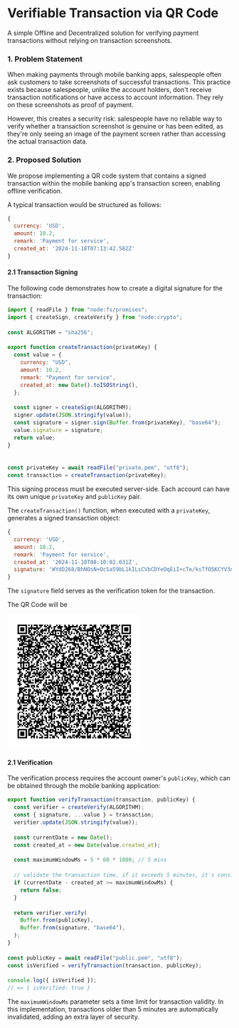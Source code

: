 # Verifiable Transaction via QR Code

A simple Offline and Decentralized solution for verifying payment transactions without relying on transaction screenshots.

### 1. Problem Statement

When making payments through mobile banking apps, salespeople often ask customers to take screenshots of successful transactions. This practice exists because salespeople, unlike the account holders, don't receive transaction notifications or have access to account information. They rely on these screenshots as proof of payment.

However, this creates a security risk: salespeople have no reliable way to verify whether a transaction screenshot is genuine or has been edited, as they're only seeing an image of the payment screen rather than accessing the actual transaction data.


### 2. Proposed Solution


We propose implementing a QR code system that contains a signed transaction within the mobile banking app's transaction screen, enabling offline verification.

A typical transaction would be structured as follows:

```js
{
  currency: 'USD',
  amount: 10.2,
  remark: 'Payment for service',
  created_at: '2024-11-18T07:13:42.582Z'
}
```


#### 2.1 Transaction Signing

The following code demonstrates how to create a digital signature for the transaction:


```js
import { readFile } from "node:fs/promises";
import { createSign, createVerify } from "node:crypto";

const ALGORITHM = "sha256";

export function createTransaction(privateKey) {
  const value = {
    currency: "USD",
    amount: 10.2,
    remark: "Payment for service",
    created_at: new Date().toISOString(),
  };

  const signer = createSign(ALGORITHM);
  signer.update(JSON.stringify(value));
  const signature = signer.sign(Buffer.from(privateKey), "base64");
  value.signature = signature;
  return value;
}


const privateKey = await readFile("private.pem", "utf8");
const transaction = createTransaction(privateKey);
```

This signing process must be executed server-side. Each account can have its own unique `privateKey` and `publicKey` pair.

The `createTransaction()` function, when executed with a `privateKey`, generates a signed transaction object:

```js
{
  currency: 'USD',
  amount: 10.2,
  remark: 'Payment for service',
  created_at: '2024-11-18T08:10:02.031Z',
  signature: 'WYdD268/BhNOsN+OcSa59bL1kILsCVbCDYeOqEiI+cTe/ksTfO5KCYV3nBFfJa7E26rEVkXEA8odSP0o6pJQQp5/DVuSmiT5M9vELTtoG9WitI2FROs+r/VltBO2Dm6ZSAYlUTrKxDfF6Qof5p9wnZhIMI53Jv2jCh0oZ6HKY/uSQrAjTP52bnxzt0b0+xJknGwxCphgzTOBWdeeHNU8XZ2OZEiKou7Dz4n4+tXunQH4RkZMzdP02fIyyfXgRDpcH7/grwE9f7ThLfTOFHYlVE3M/6mS5KoenGP6wJ3w1MSaqhdwJ3N3GGDoevy+sUi+xSspYwPGryyQbDxPiZmt/g=='
}
```

The `signature` field serves as the verification token for the transaction.

The QR Code will be

<img src="qrcode.png" width=300>


#### 2.1 Verification

The verification process requires the account owner's `publicKey`, which can be obtained through the mobile banking application:

```js
export function verifyTransaction(transaction, publicKey) {
  const verifier = createVerify(ALGORITHM);
  const { signature, ...value } = transaction;
  verifier.update(JSON.stringify(value));

  const currentDate = new Date();
  const created_at = new Date(value.created_at);

  const maximumWindowMs = 5 * 60 * 1000; // 5 mins

  // validate the transaction time, if it exceeds 5 minutes, it's considered invalid.
  if (currentDate - created_at >= maximumWindowMs) {
    return false;
  }

  return verifier.verify(
    Buffer.from(publicKey),
    Buffer.from(signature, "base64"),
  );
}

const publicKey = await readFile("public.pem", "utf8");
const isVerified = verifyTransaction(transaction, publicKey);

console.log({ isVerified });
// => { isVerified: true }
```


The `maximumWindowMs` parameter sets a time limit for transaction validity. In this implementation, transactions older than 5 minutes are automatically invalidated, adding an extra layer of security.
